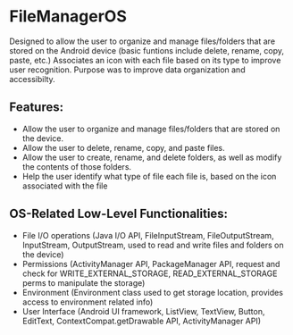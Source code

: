 # FileManagerOS

Designed to allow the user to organize and manage files/folders that are stored on the Android device (basic funtions include delete, rename, copy, paste, etc.)
Associates an icon with each file based on its type to improve user recognition.
Purpose was to improve data organization and accessibilty.

## Features:
- Allow the user to organize and manage files/folders that are stored on the device. 
- Allow the user to delete, rename, copy, and paste files.
- Allow the user to create, rename, and delete folders, as well as modify the contents of those folders.
- Help the user identify what type of file each file is, based on the icon associated with the file

## OS-Related Low-Level Functionalities:
- File I/O operations (Java I/O API, FileInputStream, FileOutputStream, InputStream, OutputStream, used to read and write files and folders on the device)
- Permissions (ActivityManager API, PackageManager API, request and check for WRITE_EXTERNAL_STORAGE, READ_EXTERNAL_STORAGE perms to manipulate the storage)
- Environment (Environment class used to get storage location, provides access to environment related info)
- User Interface (Android UI framework, ListView, TextView, Button, EditText, ContextCompat.getDrawable API, ActivityManager API)
